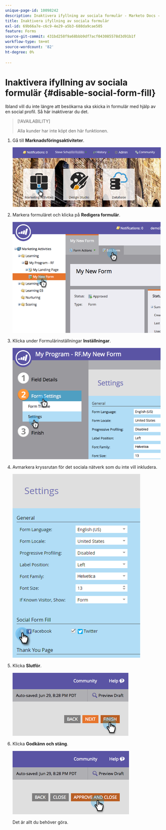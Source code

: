 ```yaml
---
unique-page-id: 10098242
description: Inaktivera ifyllning av sociala formulär - Marketo Docs - produktdokumentation
title: Inaktivera ifyllning av sociala formulär
exl-id: 69b66a7e-c6c9-4e29-a5b3-688da9cae505
feature: Forms
source-git-commit: 431bd258f9a68bbb9df7acf043085578d3d91b1f
workflow-type: tm+mt
source-wordcount: '82'
ht-degree: 0%

---
```


# Inaktivera ifyllning av sociala formulär {#disable-social-form-fill}

Ibland vill du inte längre att besökarna ska skicka in formulär med hjälp av en social profil. Så här inaktiverar du det.

>[!AVAILABILITY]
>
>Alla kunder har inte köpt den här funktionen.

1. Gå till **Marknadsföringsaktiviteter**.

   ![](assets/login-marketing-activities-10.png)

1. Markera formuläret och klicka på **Redigera formulär**.

   ![](assets/image2014-9-15-16-3a35-3a54.png)

1. Klicka under Formulärinställningar **Inställningar**.

   ![](assets/image2014-9-15-16-3a36-3a4.png)

1. Avmarkera kryssrutan för det sociala nätverk som du inte vill inkludera.

   ![](assets/image2016-4-28-16-3a49-3a23.png)

1. Klicka **Slutför**.

   ![](assets/image2014-9-15-16-3a36-3a26.png)

1. Klicka **Godkänn och stäng**.

   ![](assets/image2014-9-15-16-3a36-3a33.png)

   Det är allt du behöver göra.
